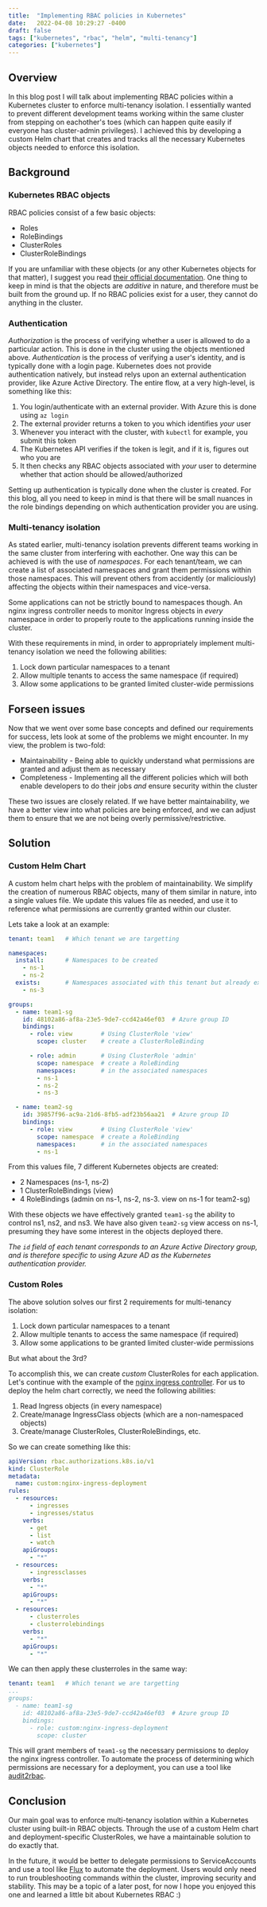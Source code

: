 ```yaml
---
title:  "Implementing RBAC policies in Kubernetes"
date:   2022-04-08 10:29:27 -0400
draft: false
tags: ["kubernetes", "rbac", "helm", "multi-tenancy"]
categories: ["kubernetes"]
---
```


## Overview

In this blog post I will talk about implementing RBAC policies within a Kubernetes cluster to enforce multi-tenancy isolation. I essentially wanted to prevent different development teams working within the same cluster from stepping on eachother's toes (which can happen quite easily if everyone has cluster-admin privileges). I achieved this by developing a custom Helm chart that creates and tracks all the necessary Kubernetes objects needed to enforce this isolation.

## Background

### Kubernetes RBAC objects

RBAC policies consist of a few basic objects:
- Roles
- RoleBindings
- ClusterRoles
- ClusterRoleBindings

If you are unfamiliar with these objects (or any other Kubernetes objects for that matter), I suggest you read [their official documentation](https://kubernetes.io/docs/reference/access-authn-authz/rbac/). One thing to keep in mind is that the objects are _additive_ in nature, and therefore must be built from the ground up. If no RBAC policies exist for a user, they cannot do anything in the cluster.

### Authentication

_Authorization_ is the process of verifying whether a user is allowed to do a particular action. This is done in the cluster using the objects mentioned above. _Authentication_ is the process of verifying a user's identity, and is typically done with a login page. Kubernetes does not provide authentication natively, but instead relys upon an external authentication provider, like Azure Active Directory. The entire flow, at a very high-level, is something like this:

1. You login/authenticate with an external provider. With Azure this is done using `az login`
2. The external provider returns a token to you which identifies _your_ user
3. Whenever you interact with the cluster, with `kubectl` for example, you submit this token
4. The Kubernetes API verifies if the token is legit, and if it is, figures out who you are
5. It then checks any RBAC objects associated with _your_ user to determine whether that action should be allowed/authorized

Setting up authentication is typically done when the cluster is created. For this blog, all you need to keep in mind is that there will be small nuances in the role bindings depending on which authentication provider you are using.

### Multi-tenancy isolation

As stated earlier, multi-tenancy isolation prevents different teams working in the same cluster from interfering with eachother. One way this can be achieved is with the use of _namespaces_. For each tenant/team, we can create a list of associated namespaces and grant them permissions within those namespaces. This will prevent others from accidently (or maliciously) affecting the objects within their namespaces and vice-versa.

Some applications can not be strictly bound to namespaces though. An nginx ingress controller needs to monitor Ingress objects in _every_ namespace in order to properly route to the applications running inside the cluster.

With these requirements in mind, in order to appropriately implement multi-tenancy isolation we need the following abilities:
1. Lock down particular namespaces to a tenant
2. Allow multiple tenants to access the same namespace (if required)
3. Allow some applications to be granted limited cluster-wide permissions

## Forseen issues

Now that we went over some base concepts and defined our requirements for success, lets look at some of the problems we might encounter. In my view, the problem is two-fold:
- Maintainability - Being able to quickly understand what permissions are granted and adjust them as necessary
- Completeness - Implementing all the different policies which will both enable developers to do their jobs _and_ ensure security within the cluster

These two issues are closely related. If we have better maintainability, we have a better view into what policies are being enforced, and we can adjust them to ensure that we are not being overly permissive/restrictive.

## Solution

### Custom Helm Chart

A custom helm chart helps with the problem of maintainability. We simplify the creation of numerous RBAC objects, many of them similar in nature, into a single values file. We update this values file as needed, and use it to reference what permissions are currently granted within our cluster.

Lets take a look at an example:
```yaml
tenant: team1   # Which tenant we are targetting

namespaces:
  install:      # Namespaces to be created
    - ns-1
    - ns-2
  exists:       # Namespaces associated with this tenant but already exist
    - ns-3

groups:
  - name: team1-sg
    id: 48102a86-af8a-23e5-9de7-ccd42a46ef03  # Azure group ID
    bindings:
      - role: view        # Using ClusterRole 'view'
        scope: cluster    # create a ClusterRoleBinding

      - role: admin       # Using ClusterRole 'admin'
        scope: namespace  # create a RoleBinding
        namespaces:       # in the associated namespaces
        - ns-1
        - ns-2
        - ns-3

  - name: team2-sg
    id: 39857f96-ac9a-21d6-8fb5-adf23b56aa21  # Azure group ID
    bindings:
      - role: view        # Using ClusterRole 'view'
        scope: namespace  # create a RoleBinding
        namespaces:       # in the associated namespaces
        - ns-1
```

From this values file, 7 different Kubernetes objects are created:
- 2 Namespaces (ns-1, ns-2)
- 1 ClusterRoleBindings (view)
- 4 RoleBindings (admin on ns-1, ns-2, ns-3. view on ns-1 for team2-sg)

With these objects we have effectively granted `team1-sg` the ability to control ns1, ns2, and ns3. We have also given `team2-sg` view access on ns-1, presuming they have some interest in the objects deployed there.

_The `id` field of each tenant corresponds to an Azure Active Directory group, and is therefore specific to using Azure AD as the Kubernetes authentication provider._

### Custom Roles

The above solution solves our first 2 requirements for multi-tenancy isolation:
1. Lock down particular namespaces to a tenant
2. Allow multiple tenants to access the same namespace (if required)
3. Allow some applications to be granted limited cluster-wide permissions

But what about the 3rd?

To accomplish this, we can create _custom_ ClusterRoles for each application. Let's continue with the example of the [nginx ingress controller](https://artifacthub.io/packages/helm/bitnami/nginx-ingress-controller). For us to deploy the helm chart correctly, we need the following abilities:
1. Read Ingress objects (in every namespace) 
2. Create/manage IngressClass objects (which are a non-namespaced objects)
3. Create/manage ClusterRoles, ClusterRoleBindings, etc.

So we can create something like this:
```yaml
apiVersion: rbac.authorizations.k8s.io/v1
kind: ClusterRole
metadata:
  name: custom:nginx-ingress-deployment
rules:
  - resources:
      - ingresses
      - ingresses/status
    verbs:
      - get
      - list
      - watch
    apiGroups:
      - "*"
  - resources:
      - ingressclasses
    verbs:
      - "*"
    apiGroups:
      - "*"
  - resources:
      - clusterroles
      - clusterrolebindings
    verbs:
      - "*"
    apiGroups:
      - "*"
```

We can then apply these clusterroles in the same way:
```yaml
tenant: team1   # Which tenant we are targetting
...
groups:
  - name: team1-sg
    id: 48102a86-af8a-23e5-9de7-ccd42a46ef03  # Azure group ID
    bindings:
      - role: custom:nginx-ingress-deployment
        scope: cluster
```

This will grant members of `team1-sg` the necessary permissions to deploy the nginx ingress controller. To automate the process of determining which permissions are necessary for a deployment, you can use a tool like [audit2rbac](https://github.com/liggitt/audit2rbac).

## Conclusion

Our main goal was to enforce multi-tenancy isolation within a Kubernetes cluster using built-in RBAC objects. Through the use of a custom Helm chart and deployment-specific ClusterRoles, we have a maintainable solution to do exactly that. 

In the future, it would be better to delegate permissions to ServiceAccounts and use a tool like [Flux](https://fluxcd.io/) to automate the deployment. Users would only need to run troubleshooting commands within the cluster, improving security and stability. This may be a topic of a later post, for now I hope you enjoyed this one and learned a little bit about Kubernetes RBAC :)
